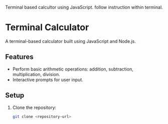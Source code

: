 Terminal based calcultor using JavaScript.
follow instruction within terminal.
# Terminal Calculator

A terminal-based calculator built using JavaScript and Node.js.

## Features
- Perform basic arithmetic operations: addition, subtraction, multiplication, division.
- Interactive prompts for user input.

## Setup
1. Clone the repository:
   ```bash
   git clone <repository-url>
